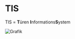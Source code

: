 # TIS
TIS = **T**üren **I**nformations**S**ystem

![Grafik](https://github.com/MeisterGig/TIS/blob/master/Grafik/UsedCase_Diagramm.svg)
